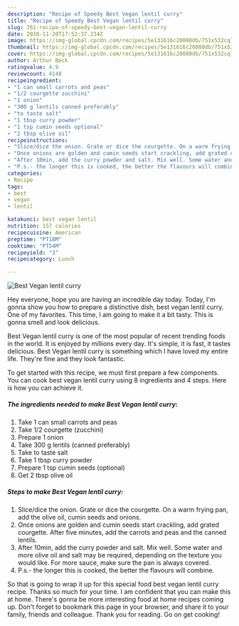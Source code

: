 ```yaml
---
description: "Recipe of Speedy Best Vegan lentil curry"
title: "Recipe of Speedy Best Vegan lentil curry"
slug: 761-recipe-of-speedy-best-vegan-lentil-curry
date: 2020-11-20T17:52:37.234Z
image: https://img-global.cpcdn.com/recipes/5e131616c20080db/751x532cq70/best-vegan-lentil-curry-recipe-main-photo.jpg
thumbnail: https://img-global.cpcdn.com/recipes/5e131616c20080db/751x532cq70/best-vegan-lentil-curry-recipe-main-photo.jpg
cover: https://img-global.cpcdn.com/recipes/5e131616c20080db/751x532cq70/best-vegan-lentil-curry-recipe-main-photo.jpg
author: Arthur Beck
ratingvalue: 4.9
reviewcount: 4148
recipeingredient:
- "1 can small carrots and peas"
- "1/2 courgette zucchini"
- "1 onion"
- "300 g lentils canned preferably"
- "to taste salt"
- "1 tbsp curry powder"
- "1 tsp cumin seeds optional"
- "2 tbsp olive oil"
recipeinstructions:
- "Slice/dice the onion. Grate or dice the courgette. On a warm frying pan, add the olive oil, cumin seeds and onions."
- "Once onions are golden and cumin seeds start crackling, add grated courgette. After five minutes, add the carrots and peas and the canned lentils."
- "After 10min, add the curry powder and salt. Mix well. Some water and more olive oil and salt may be required, depending on the texture you would like. For more sauce, make sure the pan is always covered."
- "P.s.- the longer this is cooked, the better the flavours will combine."
categories:
- Recipe
tags:
- best
- vegan
- lentil

katakunci: best vegan lentil 
nutrition: 157 calories
recipecuisine: American
preptime: "PT18M"
cooktime: "PT54M"
recipeyield: "3"
recipecategory: Lunch

---
```



![Best Vegan lentil curry](https://img-global.cpcdn.com/recipes/5e131616c20080db/751x532cq70/best-vegan-lentil-curry-recipe-main-photo.jpg)

Hey everyone, hope you are having an incredible day today. Today, I'm gonna show you how to prepare a distinctive dish, best vegan lentil curry. One of my favorites. This time, I am going to make it a bit tasty. This is gonna smell and look delicious.

Best Vegan lentil curry is one of the most popular of recent trending foods in the world. It is enjoyed by millions every day. It's simple, it is fast, it tastes delicious. Best Vegan lentil curry is something which I have loved my entire life. They're fine and they look fantastic.




To get started with this recipe, we must first prepare a few components. You can cook best vegan lentil curry using 8 ingredients and 4 steps. Here is how you can achieve it.

<!--inarticleads1-->

##### The ingredients needed to make Best Vegan lentil curry:

1. Take 1 can small carrots and peas
1. Take 1/2 courgette (zucchini)
1. Prepare 1 onion
1. Take 300 g lentils (canned preferably)
1. Take to taste salt
1. Take 1 tbsp curry powder
1. Prepare 1 tsp cumin seeds (optional)
1. Get 2 tbsp olive oil




<!--inarticleads2-->

##### Steps to make Best Vegan lentil curry:

1. Slice/dice the onion. Grate or dice the courgette. On a warm frying pan, add the olive oil, cumin seeds and onions.
1. Once onions are golden and cumin seeds start crackling, add grated courgette. After five minutes, add the carrots and peas and the canned lentils.
1. After 10min, add the curry powder and salt. Mix well. Some water and more olive oil and salt may be required, depending on the texture you would like. For more sauce, make sure the pan is always covered.
1. P.s.- the longer this is cooked, the better the flavours will combine.




So that is going to wrap it up for this special food best vegan lentil curry recipe. Thanks so much for your time. I am confident that you can make this at home. There's gonna be more interesting food at home recipes coming up. Don't forget to bookmark this page in your browser, and share it to your family, friends and colleague. Thank you for reading. Go on get cooking!
